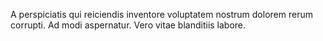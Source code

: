 A perspiciatis qui reiciendis inventore voluptatem nostrum dolorem rerum corrupti. Ad modi aspernatur. Vero vitae blanditiis labore.